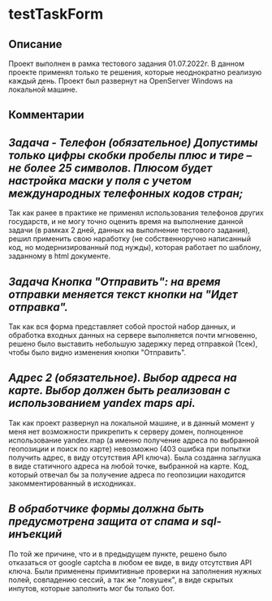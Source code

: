# testTaskForm
## Описание
Проект выполнен в рамка тестового задания 01.07.2022г.
В данном проекте применял только те решения, которые неоднократно реализую каждый день. Проект был развернут на OpenServer Windows на локальной машине.
## Комментарии

*Задача - Телефон (обязательное) Допустимы только цифры скобки пробелы плюс и тире – не более 25 символов. Плюсом будет настройка маски у поля с учетом международных телефонных кодов стран;*
------------

Так как ранее в практике не применял использования телефонов других государств, и не могу точно оценить время на выполнение данной задачи (в рамках 2 дней, данных на выполнение тестового задания), решил применить свою наработку (не собственноручно написанный код, но модернизированный под нужды), которая работает по шаблону, заданному в html документе.

*Задача Кнопка "Отправить": на время отправки меняется текст кнопки на "Идет отправка".*
------------

Так как вся форма представляет собой простой набор данных, и обработка входных данных на сервере выполняется почти мгновенно, решено было выставить небольшую задержку перед отправкой (1сек), чтобы было видно изменения кнопки "Отправить".

*Адрес 2 (обязательное). Выбор адреса на карте. Выбор должен быть реализован с использованием yandex maps api.*
------------

Так как проект развернул на локальной машине, и в данный момент у меня нет возможности прикрепить к серверу домен, полноценное использование yandex.map (а именно получение адреса по выбранной геопозиции и поиск по карте) невозможно (403 ошибка при попытки получить адрес, в виду отсутствия API ключа). Была созданна заглушка в виде статичного адреса на любой точке, выбранной на карте. Код, который отвечал бы за получение адреса по геопозиции находится закомментированный в исходниках.

*В обработчике формы должна быть предусмотрена защита от спама и sql-инъекций*
------------

По той же причине, что и в предыдущем пункте, решено было отказаться от google captcha в любом ее виде, в виду отсутствия API ключа. Были применены примитивные проверки на заполнения нужных полей, совпадению сессий, а так же "ловушек", в виде скрытых инпутов, которые заполнить мог бы только бот.
